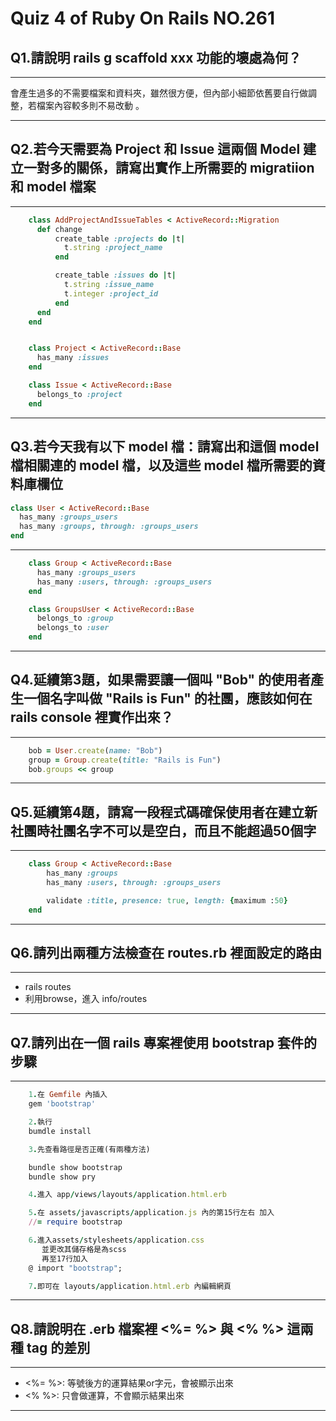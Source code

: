 # Quiz 4 of Ruby On Rails NO.261 
## Q1.請說明 rails g scaffold xxx 功能的壞處為何？
---
   會產生過多的不需要檔案和資料夾，雖然很方便，但內部小細節依舊要自行做調整，若檔案內容較多則不易改動 。
***
## Q2.若今天需要為 Project 和 Issue 這兩個 Model 建立一對多的關係，請寫出實作上所需要的 migratiion 和 model 檔案
---
```ruby
	class AddProjectAndIssueTables < ActiveRecord::Migration
	  def change
	      create_table :projects do |t|
	        t.string :project_name
	      end

	      create_table :issues do |t|
	        t.string :issue_name
	        t.integer :project_id
	      end
	  end
	end


	class Project < ActiveRecord::Base
	  has_many :issues
	end

	class Issue < ActiveRecord::Base
	  belongs_to :project
	end
```
***
## Q3.若今天我有以下 model 檔：請寫出和這個 model 檔相關連的 model 檔，以及這些 model 檔所需要的資料庫欄位
```ruby
class User < ActiveRecord::Base
  has_many :groups_users
  has_many :groups, through: :groups_users 
end
```
---
```ruby
	class Group < ActiveRecord::Base
	  has_many :groups_users
	  has_many :users, through: :groups_users
	end

	class GroupsUser < ActiveRecord::Base
	  belongs_to :group
	  belongs_to :user
	end
```
***
## Q4.延續第3題，如果需要讓一個叫 "Bob" 的使用者產生一個名字叫做 "Rails is Fun" 的社團，應該如何在 rails console 裡實作出來？
---
```ruby
	bob = User.create(name: "Bob")
	group = Group.create(title: "Rails is Fun")
	bob.groups << group 
```

***
## Q5.延續第4題，請寫一段程式碼確保使用者在建立新社團時社團名字不可以是空白，而且不能超過50個字
---
```ruby
	class Group < ActiveRecord::Base
	    has_many :groups
	    has_many :users, through: :groups_users

	    validate :title, presence: true, length: {maximum :50}
	end
```
***
## Q6.請列出兩種方法檢查在 routes.rb 裡面設定的路由
---
  - rails routes
  - 利用browse，進入 info/routes
***
## Q7.請列出在一個 rails 專案裡使用 bootstrap 套件的步驟
---
```ruby
	1.在 Gemfile 內插入 
	gem 'bootstrap'
```
```ruby
	2.執行
	bumdle install
```
```ruby
	3.先查看路徑是否正確(有兩種方法)

	bundle show bootstrap
	bundle show pry
```
```ruby
	4.進入 app/views/layouts/application.html.erb
```
```ruby
	5.在 assets/javascripts/application.js 內的第15行左右 加入
	//= require bootstrap
```
```ruby
	6.進入assets/stylesheets/application.css 
	   並更改其儲存格是為scss
	   再至17行加入
	@ import "bootstrap";
```
```ruby
	7.即可在 layouts/application.html.erb 內編輯網頁
```
***
## Q8.請說明在 .erb 檔案裡 <%= %> 與 <% %> 這兩種 tag 的差別
---
  - <%= %>: 等號後方的運算結果or字元，會被顯示出來
  - <% %>:  只會做運算，不會顯示結果出來
***
